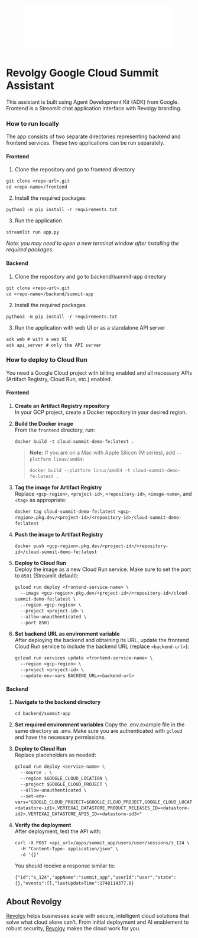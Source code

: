<h1 align="center">
  <br>
  <a href="https://revolgy.com"><img src="assets/revolgy_logo.png" width="400px" alt="Revolgy"></a>
</h1>

# Revolgy Google Cloud Summit Assistant

This assistant is built using Agent Development Kit (ADK) from Google.
Frontend is a Streamlit chat application interface with Revolgy branding.

### How to run locally

The app consists of two separate directories representing backend and frontend services. These two applications can be run separately.

#### Frontend

1. Clone the repository and go to frontend directory

```
git clone <repo-url>.git
cd <repo-name>/frontend
```

2. Install the required packages

```
python3 -m pip install -r requirements.txt
```

3. Run the application

```
streamlit run app.py
```

_Note: you may need to open a new terminal window after installing the required packages._


#### Backend

1. Clone the repository and go to backend/summit-app directory

```
git clone <repo-url>.git
cd <repo-name>/backend/summit-app
```

2. Install the required packages

```
python3 -m pip install -r requirements.txt
```

3. Run the application with web UI or as a standalone API server

```
adk web # with a web UI
adk api_server # only the API server
```

### How to deploy to Cloud Run

You need a Google Cloud project with billing enabled and all necessary APIs (Artifact Registry, Cloud Run, etc.) enabled.

#### Frontend

1. **Create an Artifact Registry repository**  
   In your GCP project, create a Docker repository in your desired region.

2. **Build the Docker image**  
   From the `frontend` directory, run:
   ```
   docker build -t cloud-summit-demo-fe:latest .
   ```
   > **Note:** If you are on a Mac with Apple Silicon (M series), add `--platform linux/amd64`:
   > ```
   > docker build --platform linux/amd64 -t cloud-summit-demo-fe:latest .
   > ```

3. **Tag the image for Artifact Registry**  
   Replace `<gcp-region>`, `<project-id>`, `<repository-id>`, `<image-name>`, and `<tag>` as appropriate:
   ```
   docker tag cloud-summit-demo-fe:latest <gcp-region>.pkg.dev/<project-id>/<repository-id>/cloud-summit-demo-fe:latest
   ```

4. **Push the image to Artifact Registry**
   ```
   docker push <gcp-region>.pkg.dev/<project-id>/<repository-id>/cloud-summit-demo-fe:latest
   ```

5. **Deploy to Cloud Run**  
   Deploy the image as a new Cloud Run service. Make sure to set the port to `8501` (Streamlit default):
   ```
   gcloud run deploy <frontend-service-name> \
     --image <gcp-region>.pkg.dev/<project-id>/<repository-id>/cloud-summit-demo-fe:latest \
     --region <gcp-region> \
     --project <project-id> \
     --allow-unauthenticated \
     --port 8501
   ```

6. **Set backend URL as environment variable**  
   After deploying the backend and obtaining its URL, update the frontend Cloud Run service to include the backend URL (replace `<backend-url>`):
   ```
   gcloud run services update <frontend-service-name> \
     --region <gcp-region> \
     --project <project-id> \
     --update-env-vars BACKEND_URL=<backend-url>
   ```

#### Backend

1. **Navigate to the backend directory**  
   ```
   cd backend/summit-app
   ```

2. **Set required environment variables**
   Copy the .env.example file in the same directory as .env.
   Make sure you are authenticated with `gcloud` and have the necessary permissions.

3. **Deploy to Cloud Run**  
   Replace placeholders as needed:
   ```
   gcloud run deploy <service-name> \
     --source . \
     --region $GOOGLE_CLOUD_LOCATION \
     --project $GOOGLE_CLOUD_PROJECT \
     --allow-unauthenticated \
     --set-env-vars="GOOGLE_CLOUD_PROJECT=$GOOGLE_CLOUD_PROJECT,GOOGLE_CLOUD_LOCATION=$GOOGLE_CLOUD_LOCATION,GOOGLE_GENAI_USE_VERTEXAI=1,VERTEXAI_DATASTORE_DOCS_ID=<datastore-id1>,VERTEXAI_DATASTORE_PRODUCT_RELEASES_ID=<datastore-id2>,VERTEXAI_DATASTORE_APIS_ID=<datastore-id3>"
   ```

4. **Verify the deployment**  
   After deployment, test the API with:
   ```
   curl -X POST <api_url>/apps/summit_app/users/user/sessions/s_124 \
     -H "Content-Type: application/json" \
     -d '{}'
   ```
   You should receive a response similar to:
   ```
   {"id":"s_124","appName":"summit_app","userId":"user","state":{},"events":[],"lastUpdateTime":1748114377.0}
   ```

## About Revolgy

[Revolgy](https://revolgy.com) helps businesses scale with secure, intelligent cloud solutions that solve what cloud alone can’t. From initial deployment and AI enablement to robust security, [Revolgy](https://revolgy.com) makes the cloud work for you.
